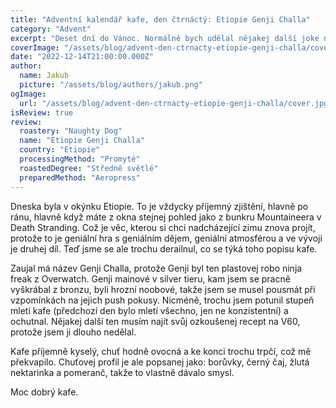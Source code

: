 ```yaml
---
title: "Adventní kalendář kafe, den čtrnáctý: Etiopie Genji Challa"
category: "Advent"
excerpt: "Deset dní do Vánoc. Normálně bych udělal nějakej další joke na téma, jak to zaručeně nestíháte, jak to postupuje nezdržitelně jako já nevím co, ale všichni to stejně víme a není důvod v tom nějak pokračovat. Docela blbý je, že s postupujícím adventem ubejvá kafe v adventním kalendáří přímou úměrou, což je důvod ke smutku a k syslení dalšího kafe. A protože dneska vyšel next-gen patch pro Witcher 3, přemejšlim, že by byl na čase v sobě probudit vnitřního alchymistu a pořídit domů Hario Vacuum Pot. To ale teď není podstatné."
coverImage: "/assets/blog/advent-den-ctrnacty-etiopie-genji-challa/cover.jpg"
date: "2022-12-14T21:00:00.000Z"
author:
  name: Jakub
  picture: "/assets/blog/authors/jakub.png"
ogImage:
  url: "/assets/blog/advent-den-ctrnacty-etiopie-genji-challa/cover.jpg"
isReview: true
review:
  roastery: "Naughty Dog"
  name: "Etiopie Genji Challa"
  country: "Etiopie"
  processingMethod: "Promyté"
  roastedDegree: "Středně světlé"
  preparedMethod: "Aeropress"
---
```


Dneska byla v okýnku Etiopie. To je vždycky příjemný zjištění, hlavně po ránu, hlavně když máte z okna stejnej pohled jako z bunkru Mountaineera v Death Stranding. Což je věc, kterou si chci nadcházející zimu znova projít, protože to je geniální hra s geniálním dějem, geniální atmosférou a ve vývoji je druhej díl. Teď jsme se ale trochu derailnul, co se týká toho popisu kafe.

Zaujal má název Genji Challa, protože Genji byl ten plastovej robo ninja freak z Overwatch. Genji mainové v silver tieru, kam jsem se pracně vyškrábal z bronzu, byli hrozní noobové, takže jsem se musel pousmát při vzpomínkách na jejich push pokusy. Nicméně, trochu jsem potunil stupeň mletí kafe (předchozí den bylo mletí všechno, jen ne konzistentní) a ochutnal. Nějakej další ten musím najít svůj ozkoušenej recept na V60, protože jsem ji dlouho nedělal.

Kafe příjemně kyselý, chuť hodně ovocná a ke konci trochu trpčí, což mě překvapilo. Chuťovej profil je ale popsanej jako: borůvky, černý čaj, žlutá nektarinka a pomeranč, takže to vlastně dávalo smysl.

Moc dobrý kafe.
